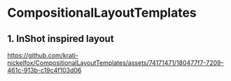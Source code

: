 # CompositionalLayoutTemplates

## 1. InShot inspired layout

https://github.com/krati-nickelfox/CompositionalLayoutTemplates/assets/74171471/180477f7-7209-461c-913b-c19c4f103d06

